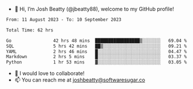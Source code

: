 - 👋 Hi, I’m Josh Beatty (@jbeatty88), welcome to my GitHub profile!

<!--START_SECTION:waka-->

```txt
From: 11 August 2023 - To: 10 September 2023

Total Time: 62 hrs

Go                42 hrs 48 mins  █████████████████▒░░░░░░░   69.04 %
SQL               5 hrs 42 mins   ██▒░░░░░░░░░░░░░░░░░░░░░░   09.21 %
YAML              2 hrs 46 mins   █░░░░░░░░░░░░░░░░░░░░░░░░   04.47 %
Markdown          2 hrs 5 mins    █░░░░░░░░░░░░░░░░░░░░░░░░   03.37 %
Python            1 hr 53 mins    ▓░░░░░░░░░░░░░░░░░░░░░░░░   03.05 %
```

<!--END_SECTION:waka-->

- 💞️ I would love to collaborate!
- 📫 You can reach me at joshbeatty@softwaresugar.co

<!---
jbeatty88/jbeatty88 is a ✨ special ✨ repository because its `README.md` (this file) appears on your GitHub profile.
You can click the Preview link to take a look at your changes.
--->
